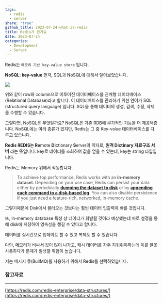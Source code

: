 ```yaml
---  
tags:  
  - redis  
  - server  
share: "true"  
github_title: 2023-07-24-what-is-redis  
title: Redis가 뭔가요  
date: 2023-07-24  
categories:  
  - Development  
  - Server  
---  
```

Redis는 `메모리 기반 key-value store` 입니다.  
  
**NoSQL: key-value** 먼저, SQL과 NoSQL에 대해서 알아보았습니다.  
  
![](../../assets/img/posts/Pasted%20image%2020240603130631.png)  
  
  위와 같이 row와 column으로 이루어진 데이터베이스를 관계형 데이터베이스(Relational Database)라고 합니다. 이 데이터베이스를 관리하기 위한 언어가 SQL (structured query language) 입니다. SQL을 통해 데이터의 생성, 검색, 수정, 삭제 를 수행할 수 있습니다.  
  
그렇다면, NoSQL은 무엇일까요? NoSQL은 기존 RDB에 부가적인 기능을 더 제공해줍니다. NoSQL에는 여러 종류가 있지만, Redis는 그 중 Key-value 데이터베이스를 다루고 있습니다.  
  
**Redis REDIS는 Re**mote **Di**ctionary **S**erver의 약자로, **원격 Dictinary 자료구조 서버** 라는 뜻입니다. key로 데이터를 조회하여 값을 얻을 수 있는데, key는 string 타입입니다.  
  
Redis는 Memory 위에서 작동합니다.  
  
> To achieve top performance, Redis works with an **in-memory dataset**. Depending on your use case, Redis can persist your data either by periodically [**dumping the dataset to disk**](https://redis.io/topics/persistence#snapshotting) or by [**appending each command to a disk-based log**](https://redis.io/topics/persistence#append-only-file). You can also disable persistence if you just need a feature-rich, networked, in-memory cache.  
  
그렇기때문에 Disk에서 불러오는 것보다는 훨씬 데이터 입출력이 빠를 것입니다.  
  
또, In-memory database 특성 상 데이터가 휘발될 것이라 예상했는데 따로 설정을 통해 disk에 저장하여 영속성을 챙길 수 있다고 합니다.  
  
데이터를 실시간으로 업데이트 할 수 있고 복제도 할 수 있습니다.  
  
다만, 메모리가 비싸서 값이 많이 나가고, 캐시 데이터를 자주 지워줘야하는데 이를 잘못 사용하다가 문제가 발생할 위험이 높습니다.   
  
저는 메시지 큐(BullMQ)를 사용하기 위해서 Redis를 선택하였습니다.  
  
### 참고자료  
  
---  
  
[https://redis.com/redis-enterprise/data-structures/](https://redis.com/redis-enterprise/data-structures/)